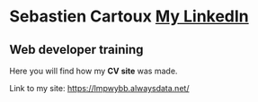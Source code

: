 # Sebastien Cartoux [My LinkedIn](https://www.linkedin.com/in/seb-cartoux/)

## Web developer training

Here you will find how my **CV site** was made.

Link to my site: https://lmpwybb.alwaysdata.net/
